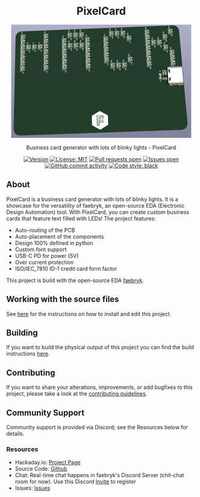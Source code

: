 <div align="center">

# PixelCard

<img height=300 title="Render" src="./build/visuals/3d.png"/>
<br/>

Business card generator with lots of blinky lights - PixelCard

[![Version](https://img.shields.io/github/v/tag/ruben-iteng/pixelcard)](https://github.com/ruben-iteng/pixelcard/releases) [![License: MIT](https://img.shields.io/badge/License-MIT-yellow.svg)](https://github.com/ruben-iteng/pixelcard/blob/main/LICENSE) [![Pull requests open](https://img.shields.io/github/issues-pr/ruben-iteng/pixelcard)](https://github.com/ruben-iteng/pixelcard/pulls) [![Issues open](https://img.shields.io/github/issues/ruben-iteng/pixelcard)](https://github.com/ruben-iteng/pixelcard/issues) [![GitHub commit activity](https://img.shields.io/github/commit-activity/m/ruben-iteng/pixelcard)](https://github.com/ruben-iteng/pixelcard/commits/main) [![Code style: black](https://img.shields.io/badge/code%20style-black-000000.svg)](https://github.com/psf/black)

</div>

## About
PixelCard is a business card generator with lots of blinky lights. It is a showcase for the versatility of faebryk, an open-source EDA (Electronic Design Automation) tool.
With PixelCard, you can create custom business cards that feature text filled with LEDs!
The project features:
- Auto-routing of the PCB
- Auto-placement of the components
- Design 100% defined in python
- Custom font support
- USB-C PD for power (5V)
- Over current protection
- ISO/IEC_7810 ID-1 credit card form factor

This project is build with the open-source EDA [faebryk](https://github.com/faebryk/faebryk).

## Working with the source files

See [here](https://hackaday.io/project/196784-pixelcard#menu-instructions) for the instructions on how to install and edit this project.

## Building

If you want to build the physical output of this project you can find the build instructions [here](./docs/build_instructions.md).

## Contributing

If you want to share your alterations, improvements, or add bugfixes to this project, please take a look at the [contributing guidelines](./docs/CONTRIBUTING.md).

## Community Support

Community support is provided via Discord; see the Resources below for details.

### Resources

- Hackaday.io: [Project Page](https://hackaday.io/project/196784-pixelcard)
- Source Code: [Github](https://github.com/ruben-iteng/pixelcard)
- Chat: Real-time chat happens in faebryk's Discord Server (chit-chat room for now). Use this Discord [Invite](https://discord.gg/95jYuPmnUW) to register
- Issues: [Issues](https://github.com/ruben-iteng/pixelcard/issues)

